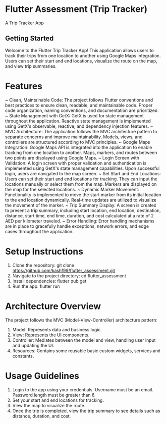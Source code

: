 # Flutter Assessment (Trip Tracker)

A Trip Tracker App

## Getting Started

Welcome to the Flutter Trip Tracker App! This application allows users to track their trips from one location to another using Google Maps integration. Users can set their start and end locations, visualize the route on the map, and view trip summaries.

# Features

~ Clean, Maintainable Code: The project follows Flutter conventions and best practices to ensure clean, readable, and maintainable code. Proper code organization, naming conventions, and documentation are prioritized.
~ State Management with GetX: GetX is used for state management throughout the application. Reactive state management is implemented using GetX's observable, reactive, and dependency injection features.
~ MVC Architecture: The application follows the MVC architecture pattern to separate concerns and improve maintainability. Models, views, and controllers are structured according to MVC principles. 
~ Google Maps Integration: Google Maps API is integrated into the application to enable tracking from one location to another. Maps, markers, and routes between two points are displayed using Google Maps. 
~ Login Screen with Validation: A login screen with proper validation and authentication is implemented using GetX's state management capabilities. Upon successful login, users are navigated to the map screen.
~ Set Start and End Locations: Users can set their start and end locations for tracking. They can input the locations manually or select them from the map. Markers are displayed on the map for the selected locations. 
~ Dynamic Marker Movement: Functionality is implemented to move the start marker from its initial location to the end location dynamically. Real-time updates are utilized to visualize the movement of the marker. 
~ Trip Summary Display: A screen is created to present a trip summary, including start location, end location, destination, distance, start time, end time, duration, and cost calculated at a rate of 2 AED per kilometer traveled.
~ Error Handling: Error handling mechanisms are in place to gracefully handle exceptions, network errors, and edge cases throughout the application.

# Setup Instructions

1. Clone the repository: git clone https://github.com/kashf99/flutter_assessment.git
2. Navigate to the project directory: cd flutter_assessment
3. Install dependencies: flutter pub get
4. Run the app: flutter run

# Architecture Overview

The project follows the MVC (Model-View-Controller) architecture pattern:

1. Model: Represents data and business logic.
2. View: Represents the UI components.
3. Controller: Mediates between the model and view, handling user input and updating the UI.
4. Resources: Contains some reusable basic custom widgets, services and constants.

# Usage Guidelines

1. Login to the app using your credentials. Username must be an email. Password length must be greater than 6.
2. Set your start and end locations for tracking.
3. View the map to visualize the route.
4. Once the trip is completed, view the trip summary to see details such as distance, duration, and cost.
